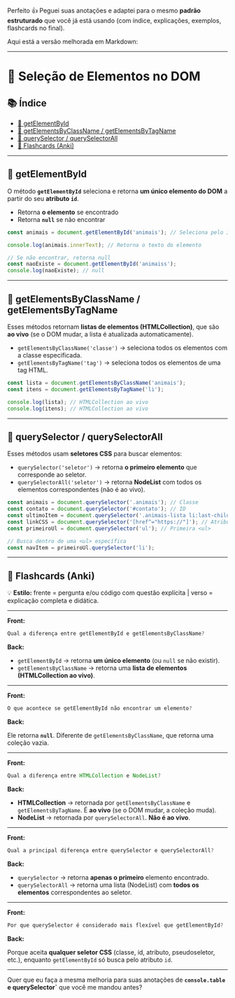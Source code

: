 Perfeito 👍
Peguei suas anotações e adaptei para o mesmo **padrão estruturado** que você já está usando (com índice, explicações, exemplos, flashcards no final).

Aqui está a versão melhorada em Markdown:

---

# 📘 Seleção de Elementos no DOM

## 📚 Índice

* [🔑 getElementById](#-getelementbyid)
* [📂 getElementsByClassName / getElementsByTagName](#-getelementsbyclassname--getelementsbytagname)
* [🎯 querySelector / querySelectorAll](#-queryselector--queryselectorall)
* [🧠 Flashcards (Anki)](#-flashcards-anki)

---

## 🔑 getElementById

O método **`getElementById`** seleciona e retorna **um único elemento do DOM** a partir do seu **atributo `id`**.

* Retorna **o elemento** se encontrado
* Retorna **`null`** se não encontrar

```js
const animais = document.getElementById('animais'); // Seleciona pelo ID

console.log(animais.innerText); // Retorna o texto do elemento

// Se não encontrar, retorna null
const naoExiste = document.getElementById('animaiss');
console.log(naoExiste); // null
```

---

## 📂 getElementsByClassName / getElementsByTagName

Esses métodos retornam **listas de elementos (HTMLCollection)**, que são **ao vivo** (se o DOM mudar, a lista é atualizada automaticamente).

* `getElementsByClassName('classe')` → seleciona todos os elementos com a classe especificada.
* `getElementsByTagName('tag')` → seleciona todos os elementos de uma tag HTML.

```js
const lista = document.getElementsByClassName('animais'); 
const itens = document.getElementsByTagName('li'); 

console.log(lista); // HTMLCollection ao vivo
console.log(itens); // HTMLCollection ao vivo
```

---

## 🎯 querySelector / querySelectorAll

Esses métodos usam **seletores CSS** para buscar elementos:

* `querySelector('seletor')` → retorna **o primeiro elemento** que corresponde ao seletor.
* `querySelectorAll('seletor')` → retorna **NodeList** com todos os elementos correspondentes (não é ao vivo).

```js
const animais = document.querySelector('.animais'); // Classe
const contato = document.querySelector('#contato'); // ID
const ultimoItem = document.querySelector('.animais-lista li:last-child'); // Último item
const linkCSS = document.querySelector('[href^="https://"]'); // Atributo
const primeiroUl = document.querySelector('ul'); // Primeira <ul>

// Busca dentro de uma <ul> específica
const navItem = primeiroUl.querySelector('li'); 
```

---

## 🧠 Flashcards (Anki)

💡 **Estilo:** frente = pergunta e/ou código com questão explícita | verso = explicação completa e didática.

---

**Front:**

```js
Qual a diferença entre getElementById e getElementsByClassName?
```

**Back:**

* `getElementById` → retorna **um único elemento** (ou `null` se não existir).
* `getElementsByClassName` → retorna uma **lista de elementos (HTMLCollection ao vivo)**.

---

**Front:**

```js
O que acontece se getElementById não encontrar um elemento?
```

**Back:**

Ele retorna **`null`**. Diferente de `getElementsByClassName`, que retorna uma coleção vazia.

---

**Front:**

```js
Qual a diferença entre HTMLCollection e NodeList?
```

**Back:**

* **HTMLCollection** → retornada por `getElementsByClassName` e `getElementsByTagName`. É **ao vivo** (se o DOM mudar, a coleção muda).
* **NodeList** → retornada por `querySelectorAll`. **Não é ao vivo**.

---

**Front:**

```js
Qual a principal diferença entre querySelector e querySelectorAll?
```

**Back:**

* `querySelector` → retorna **apenas o primeiro** elemento encontrado.
* `querySelectorAll` → retorna uma lista (NodeList) com **todos os elementos** correspondentes ao seletor.

---

**Front:**

```js
Por que querySelector é considerado mais flexível que getElementById?
```

**Back:**

Porque aceita **qualquer seletor CSS** (classe, id, atributo, pseudoseletor, etc.), enquanto `getElementById` só busca pelo atributo `id`.

---

Quer que eu faça a mesma melhoria para suas anotações de **`console.table` e querySelector\`** que você me mandou antes?
